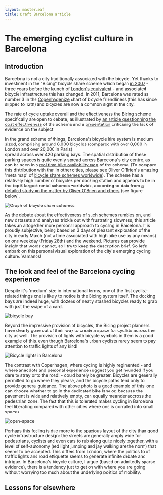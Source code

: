 ```yaml
---
layout: masterLeaf
title: Draft Barcelona article
---
```




# The emerging cyclist culture in Barcelona

## Introduction

Barcelona is not a city traditionally associated with the bicycle. 
Yet thanks to investment in the "Bicing" bicycle share scheme 
which began [in 2007](http://en.wikipedia.org/wiki/Bicing) - three years before
the launch of [London's equivalent](http://en.wikipedia.org/wiki/Barclays_Cycle_Hire) - 
and associated bicycle infrastructure this has changed. In 2011, Barcelona was 
rated as number 3 in the [Copenhagenize](http://copenhagenize.eu/index/index.html) chart
of bicycle friendliness (this has since slipped to 12th) and bicycles are now a common 
sight in the city. 

The rate of cycle uptake overall and the effectiveness the Bicing scheme specifically 
are open to debate, as illustrated by [an article questionning the cost effectiveness](http://barcelonabicycle.blogspot.com/2012/06/barcelona-bicycle-mumbers.html)
of the scheme and a [presentation](http://www2.uwe.ac.uk/services/Marketing/research/pdf/ISHEpdfs/ISHE-events/Bike%20sharing%20020713%20M%20Ricci.pdf) 
criticising the lack of evidence on the subject.

In the grand scheme of things, Barcelona's bicycle hire system is medium sized, comprising 
around 6,000 bicycles (compared with over 8,000 in London and over 20,000 in Paris)   
spread across over 420 parking bays. The spatial distribution of these parking spaces is 
quite evenly spread across Barcelona's city centre, as can be seen in a 
[real time bike availability map](https://www.bicing.cat/es/formmap) of the scheme.
(To compare this distribution with that in other cities, please see Oliver O'Brien's amazing 
'meta map' of [bicycle share schemes worldwide](http://bikes.oobrien.com/global.php)).
The scheme has a relatively high number of bicycles per docking station and 
appears to be in the top 5 largest rental schemes worldwide, according to data from 
[a detailed study on the matter by Oliver O'Brien and others](http://www.complexcity.info/files/2013/08/BATTY-JTG-2013.pdf)
(see figure below).

![Graph of bicycle share schemes](http://robinlovelace.net/figure/bicing-docking-bicycles.png) 

As the debate about the effectiveness of such schemes rumbles on, and new datasets and 
analyses trickle out with frustrating slowness, this article takes an altogether more 
personal approach to cycling in Barcelona. It is proudly subjective, being based 
on 3 days of pleasant exploration of the city in early March (not a time associated with 
high bike use by any means) on one weekday (Friday 28th) and the weekend.
Pictures can provide insight that words cannot, so I try to keep the description
brief. So let's embark on this personal visual exploration of the city's emerging 
cycling culture. Vamanos!

## The look and feel of the Barcelona cycling experience

Despite it's 'medium' size in international terms, one of the first cyclist-related things one is likely to notice
is the Bicing system itself. The docking bays are indeed huge, with dozens of neatly stashed 
bicycles ready to grab with just the swipe of a card.

![bicycle bay](http://farm8.staticflickr.com/7460/12935819244_618327d790_c_d.jpg)

Beyond the impressive provision of bicycles, the Bicing project planners have clearly
gone out of their way to create a space for cyclists across the city as well. 
The provision of lights with bicycle symbols in them is a good example of this, 
even though Barcelona's urban cyclists rarely seem to pay attention to traffic lights 
of any kind!

![Bicycle lights in Barcelona](http://farm3.staticflickr.com/2805/12935839174_f4d9c87215_z.jpg)

The contrast with Copenhagen, where cycling is highly regimented - and where anecdote and 
personal experience suggest you get hounded if you dare to stray onto the road! - could 
barely be greater. Bicycles are generally permitted to go where they please, and the 
bicycle paths tend only to provide general guidance. The above photo is a good example of this:
one can choose whether to go in the dedicated bike lane or, because the pavement is wide and 
relatively empty, can equally meander accross the pedestrian zone. The fact that this 
is tolerated makes cycling in Barcelona feel liberating compared with other cities where 
one is corralled into small spaces.

![open-space](http://farm8.staticflickr.com/7360/12935853014_e689e59839_z.jpg)

Perhaps this feeling is due more to the spacious layout of the city than 
good cycle infrastructure design: the streets are generally amply wide for 
pedestrians, cyclists and even cars to rub along quite nicely together, 
with a level of self-autonomy (red light jumping and jay walking are the norm)
that seems to be accepted. This differs from London, where the politics to 
of traffic lights and road ettiquette seems to generate infinite debate and intrigue. 
In Barcelona's bicycle culture, I argue (based on admitedly sparse evidence), there 
is a tendency just to get on with where you are going without worrying too much about 
the underlying politics of mobility.  
 
## Lessons for elsewhere

